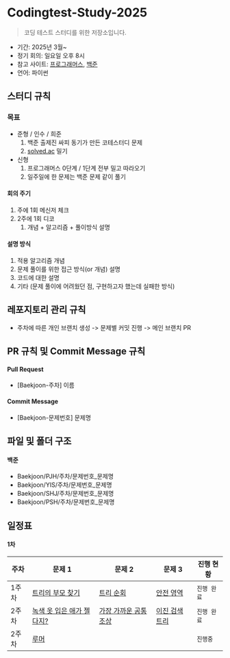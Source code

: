 # Codingtest-Study-2025
> 코딩 테스트 스터디를 위한 저장소입니다. 

- 기간: 2025년 3월~
- 정기 회의: 일요일 오후 8시
- 참고 사이트: [프로그래머스](https://programmers.co.kr/learn/challenges), [백준](https://www.acmicpc.net/group/23132)
- 언어: 파이썬

## 스터디 규칙 

### 목표

- 준형 / 인수 / 희준 
    1. 백준 출제진 싸피 동기가 만든 코테스터디 문제
    2. [solved.ac](http://solved.ac/) 밀기
- 신형
    1. 프로그래머스 0단계 / 1단계 전부 밀고 따라오기
    2. 일주일에 한 문제는 백준 문제 같이 풀기

#### 회의 주기

1. 주에 1회 메신저 체크
2. 2주에 1회 디코
   1. 개념 + 알고리즘 + 풀이방식 설명

#### 설명 방식

1. 적용 알고리즘 개념
2. 문제 풀이를 위한 접근 방식(or 개념) 설명
3. 코드에 대한 설명
4. 기타 (문제 풀이에 어려웠던 점, 구현하고자 했는데 실패한 방식)

## 레포지토리 관리 규칙

- 주차에 따른 개인 브랜치 생성 -> 문제별 커밋 진행 -> 메인 브랜치 PR

## PR 규칙 및 Commit Message 규칙

#### Pull Request

- [Baekjoon-주차] 이름

#### Commit Message

- [Baekjoon-문제번호] 문제명

## 파일 및 폴더 구조

#### 백준

- Baekjoon/PJH/주차/문제번호_문제명
- Baekjoon/YIS/주차/문제번호_문제명
- Baekjoon/SHJ/주차/문제번호_문제명
- Baekjoon/PSH/주차/문제번호_문제명

## 일정표

#### 1차

| **주차** | **문제 1** | **문제 2** | **문제 3**                                | **진행 현황** |
| -------- | -----------|------------|------------------------------------------| --------------|
| 1주차    |[트리의 부모 찾기](https://www.acmicpc.net/problem/11725) | [트리 순회](https://www.acmicpc.net/problem/1991) | [안전 영역](https://www.acmicpc.net/problem/2468) |  ` 진행 완료 `  |
| 2주차    |[녹색 옷 입은 애가 젤다지?](https://www.acmicpc.net/problem/4485) | [가장 가까운 공통 조상](https://www.acmicpc.net/problem/3584) | [이진 검색 트리](https://www.acmicpc.net/problem/5639)|  ` 진행 완료 `  |
| 2주차    |[루머](https://www.acmicpc.net/problem/19538) |  |  |  ` 진행중 `  |
